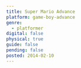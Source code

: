 ```yaml
---
title: Super Mario Advance
platform: game-boy-advance
genre:
  - platformer
digital: false
physical: true
guide: false
pending: false
posted: 2014-02-10
---
```

